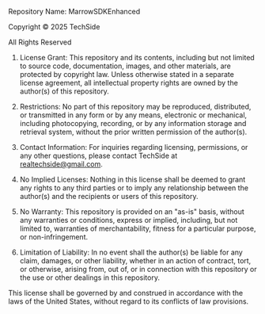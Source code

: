 Repository Name: MarrowSDKEnhanced

Copyright © 2025 TechSide

All Rights Reserved

1. License Grant:
   This repository and its contents, including but not limited to source code, documentation, images, and other materials, are protected by copyright law. Unless otherwise stated in a separate license agreement, all intellectual property rights are owned by the author(s) of this repository.

2. Restrictions:
   No part of this repository may be reproduced, distributed, or transmitted in any form or by any means, electronic or mechanical, including photocopying, recording, or by any information storage and retrieval system, without the prior written permission of the author(s).

3. Contact Information:
   For inquiries regarding licensing, permissions, or any other questions, please contact TechSide at realtechside@gmail.com.

4. No Implied Licenses:
   Nothing in this license shall be deemed to grant any rights to any third parties or to imply any relationship between the author(s) and the recipients or users of this repository.

5. No Warranty:
   This repository is provided on an "as-is" basis, without any warranties or conditions, express or implied, including, but not limited to, warranties of merchantability, fitness for a particular purpose, or non-infringement.

6. Limitation of Liability:
   In no event shall the author(s) be liable for any claim, damages, or other liability, whether in an action of contract, tort, or otherwise, arising from, out of, or in connection with this repository or the use or other dealings in this repository.

This license shall be governed by and construed in accordance with the laws of the United States, without regard to its conflicts of law provisions.